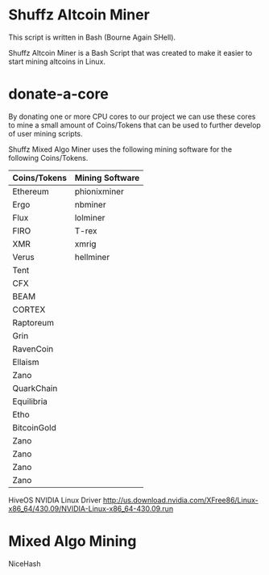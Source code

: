 # Shuffz Altcoin Miner

This script is written in Bash (Bourne Again SHell). 

Shuffz Altcoin Miner is a Bash Script that was created to make it easier to start mining altcoins in Linux. 

# donate-a-core 

By donating one or more CPU cores to our project we can use these cores to mine a small amount of Coins/Tokens that can be used to further develop of user mining scripts.

Shuffz Mixed Algo Miner uses the following mining software for the following Coins/Tokens.

| Coins/Tokens| Mining Software|
| ----------- | ----------- |
| Ethereum    | phionixminer|
| Ergo        | nbminer     |
| Flux        | lolminer    |
| FIRO        | T-rex       |
| XMR         | xmrig       |
| Verus       | hellminer   |
| Tent        |             |
| CFX         |             |
| BEAM        |             |
| CORTEX      |             |
| Raptoreum   |             |
| Grin        |             |
| RavenCoin   |             |
| Ellaism     |             |
| Zano        |             |
| QuarkChain  |             |
| Equilibria  |             |
| Etho        |             |
| BitcoinGold |             |
| Zano        |             |
| Zano        |             |
| Zano        |             |
| Zano        |             |


HiveOS NVIDIA Linux Driver
http://us.download.nvidia.com/XFree86/Linux-x86_64/430.09/NVIDIA-Linux-x86_64-430.09.run

# Mixed Algo Mining

NiceHash

